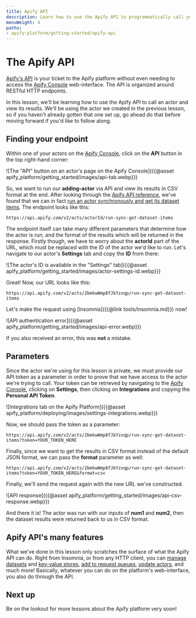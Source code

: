 ```yaml
---
title: Apify API
description: Learn how to use the Apify API to programmatically call your actors, retrieve data stored on the platform, view actor logs, and more!
menuWeight: 4
paths:
- apify-platform/getting-started/apify-api
---
```


# [](#the-apify-api) The Apify API

[Apify's API](https://docs.apify.com/api/v2#/reference) is your ticket to the Apify platform without even needing to access the [Apify Console](https://console.apify.com) web-interface. The API is organized around RESTful HTTP endpoints.

In this lesson, we'll be learning how to use the Apify API to call an actor and view its results. We'll be using the actor we created in the previous lesson, so if you haven't already gotten that one set up, go ahead do  that before moving forward if you'd like to follow along.

## [](#finding-your-endpoint) Finding your endpoint

Within one of your actors on the [Apify Console](https://console.apify.com), click on the **API** button in the top right-hand corner:

![The "API" button on an actor's page on the Apify Console]({{@asset apify_platform/getting_started/images/api-tab.webp}})



<!-- Note: From the previous version of this lesson, some now unused but useful images still remain.

- actor-settings-id.webp
- api-error.webp
- api-csv-response.webp

 -->

So, we want to run our **adding-actor** via API and view its results in CSV format at the end. After looking through the [Apify API reference](https://docs.apify.com/api/v2#/reference), we've found that we can in fact [run an actor synchronously and get its dataset items](https://docs.apify.com/api/v2#/reference/actors/run-actor-synchronously-and-get-dataset-items/run-actor-synchronously-with-input-and-get-dataset-items). The endpoint looks like this:

```text
https://api.apify.com/v2/acts/actorId/run-sync-get-dataset-items
```

The endpoint itself can take many different parameters that determine how the actor is run, and the format of the results which will be returned in the response. Firstly though, we have to worry about the **actorId** part of the URL, which must be replaced with the ID of the actor we'd like to run. Let's navigate to our actor's **Settings** tab and copy the **ID** from there:

![The actor's ID is available in the "Settings" tab]({{@asset apify_platform/getting_started/images/actor-settings-id.webp}})

Great! Now, our URL looks like this:

```text
https://api.apify.com/v2/acts/2bmkwWmp8fJkYzxqp/run-sync-get-dataset-items
```

Let's make the request using [Insomnia]({{@link tools/insomnia.md}}) now!

![API authentication error]({{@asset apify_platform/getting_started/images/api-error.webp}})

If you also received an error, this was **not** a mistake.

## [](#parameters) Parameters

Since the actor we're using for this lesson is private, we must provide our API token as a parameter in order to prove that we have access to the actor we're trying to call. Your token can be retrieved by navigating to the [Apify Console](https://console.apify.com), clicking on **Settings**, then clicking on **Integrations** and copying the **Personal API Token**.

![Integrations tab on the Apify Platform]({{@asset apify_platform/deploying/images/settings-integrations.webp}})

Now, we should pass the token as a parameter:

```text
https://api.apify.com/v2/acts/2bmkwWmp8fJkYzxqp/run-sync-get-dataset-items?token=YOUR_TOKEN_HERE
```

Finally, since we want to get the results in CSV format instead of the default JSON format, we can pass the **format** parameter as well:

```text
https://api.apify.com/v2/acts/2bmkwWmp8fJkYzxqp/run-sync-get-dataset-items?token=YOUR_TOKEN_HERE&format=csv
```

Finally, we'll send the request again with the new URL we've constructed.

![API response]({{@asset apify_platform/getting_started/images/api-csv-response.webp}})

And there it is! The actor was run with our inputs of **num1** and **num2**, then the dataset results were returned back to us in CSV format.

## [](#api-many-features) Apify API's many features

What we've done in this lesson only scratches the surface of what the Apify API can do. Right from Insomnia, or from any HTTP client, you can [manage datasets](https://docs.apify.com/api/v2#/reference/datasets/dataset/get-dataset) and [key-value stores](https://docs.apify.com/api/v2#/reference/key-value-stores/key-collection/get-dataset), [add to request queues](https://docs.apify.com/api/v2#/reference/request-queues/queue-collection/add-request), [update actors](https://docs.apify.com/api/v2#/reference/actors/actor-object/add-request), and much more! Basically, whatever you can do on the platform's web-interface, you also do through the API.

## [](#next) Next up

Be on the lookout for more lessons about the Apify platform very soon!
